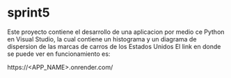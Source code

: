 # sprint5

Este proyecto contiene el desarrollo de una aplicacion por medio ce Python en Visual Studio, la cual contiene un histograma y un diagrama de dispersion de las marcas de carros de los Estados Unidos
El link en donde se puede ver en funcionamiento es:

https://<APP_NAME>.onrender.com/
